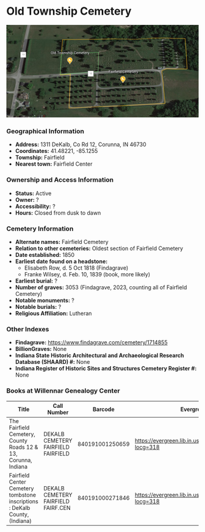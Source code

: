 # Old Township Cemetery
![Old Township Cemetery on Google Earth](https://github.com/FyoAtEPL/DeKalbCemeteries/blob/main/images/mapImages/FairfieldAllEarth.png "Old Township Cemetery on Google Earth")

### Geographical Information
- **Address:** 1311 DeKalb, Co Rd 12, Corunna, IN 46730
- **Coordinates:** 41.48221, -85.1255
- **Township:** Fairfield
- **Nearest town:** Fairfield Center

### Ownership and Access Information
- **Status:** Active
- **Owner:** ?
- **Accessibility:** ?
- **Hours:** Closed from dusk to dawn

### Cemetery Information
- **Alternate names:** Fairfield Cemetery
- **Relation to other cemeteries:** Oldest section of Fairfield Cemetery
- **Date established:** 1850
- **Earliest date found on a headstone:** 
  - Elisabeth Row, d. 5 Oct 1818 (Findagrave)
  - Franke Wilsey, d. Feb. 10, 1839 (book, more likely)
- **Earliest burial:** ?
- **Number of graves:**  3053 (Findagrave, 2023, counting all of Fairfield Cemetery)
- **Notable monuments:** ?
- **Notable burials:** ?
- **Religious Affiliation:** Lutheran

### Other Indexes
- **Findagrave:** https://www.findagrave.com/cemetery/1714855
- **BillionGraves:** None
- **Indiana State Historic Architectural and Archaeological Research Database (SHAARD) #:** None
- **Indiana Register of Historic Sites and Structures Cemetery Register #:** None

### Books at Willennar Genealogy Center

| Title | Call Number | Barcode | Evergreen Record |
| ------------ | ------------ | ------------ | ------------ |
| The Fairfield Cemetery, County Roads 12 & 13, Corunna, Indiana | DEKALB CEMETERY FAIRFIELD FAIRFIELD | 840191001250659 | https://evergreen.lib.in.us/eg/opac/record/20698238?locg=318 |
| Fairfield Center Cemetery tombstone inscriptions : DeKalb County, (Indiana) | DEKALB CEMETERY FAIRFIELD FAIRF.CEN | 840191000271846 | https://evergreen.lib.in.us/eg/opac/record/20670311?locg=318 |

